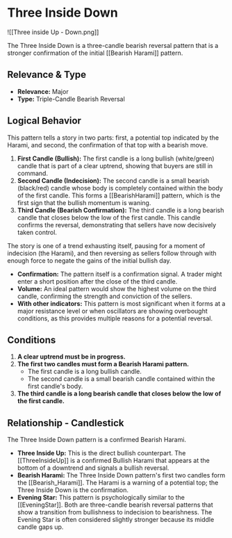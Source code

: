 # Three Inside Down

![[Three inside Up - Down.png]]

The Three Inside Down is a three-candle bearish reversal pattern that is a stronger confirmation of the initial [[Bearish Harami]] pattern.

## Relevance & Type

- **Relevance:** Major
- **Type:** Triple-Candle Bearish Reversal

## Logical Behavior

This pattern tells a story in two parts: first, a potential top indicated by the Harami, and second, the confirmation of that top with a bearish move.

1.  **First Candle (Bullish):** The first candle is a long bullish (white/green) candle that is part of a clear uptrend, showing that buyers are still in command.
2.  **Second Candle (Indecision):** The second candle is a small bearish (black/red) candle whose body is completely contained within the body of the first candle. This forms a [[BearishHarami]] pattern, which is the first sign that the bullish momentum is waning.
3.  **Third Candle (Bearish Confirmation):** The third candle is a long bearish candle that closes below the low of the first candle. This candle confirms the reversal, demonstrating that sellers have now decisively taken control.

The story is one of a trend exhausting itself, pausing for a moment of indecision (the Harami), and then reversing as sellers follow through with enough force to negate the gains of the initial bullish day.

- **Confirmation:** The pattern itself is a confirmation signal. A trader might enter a short position after the close of the third candle.
- **Volume:** An ideal pattern would show the highest volume on the third candle, confirming the strength and conviction of the sellers.
- **With other indicators:** This pattern is most significant when it forms at a major resistance level or when oscillators are showing overbought conditions, as this provides multiple reasons for a potential reversal.

## Conditions

1.  **A clear uptrend must be in progress.**
2.  **The first two candles must form a Bearish Harami pattern.**
    - The first candle is a long bullish candle.
    - The second candle is a small bearish candle contained within the first candle's body.
3.  **The third candle is a long bearish candle that closes below the low of the first candle.**

## Relationship - Candlestick

The Three Inside Down pattern is a confirmed Bearish Harami.

- **Three Inside Up:** This is the direct bullish counterpart. The [[ThreeInsideUp]] is a confirmed Bullish Harami that appears at the bottom of a downtrend and signals a bullish reversal.
- **Bearish Harami:** The Three Inside Down pattern's first two candles form the [[Bearish_Harami]]. The Harami is a warning of a potential top; the Three Inside Down is the confirmation.
- **Evening Star:** This pattern is psychologically similar to the [[EveningStar]]. Both are three-candle bearish reversal patterns that show a transition from bullishness to indecision to bearishness. The Evening Star is often considered slightly stronger because its middle candle gaps up.
